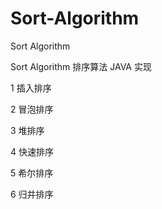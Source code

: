 Sort-Algorithm
==============

Sort Algorithm

Sort Algorithm 排序算法 JAVA 实现

1 插入排序 

2 冒泡排序 

3 堆排序 

4 快速排序 

5 希尔排序 

6 归并排序 

